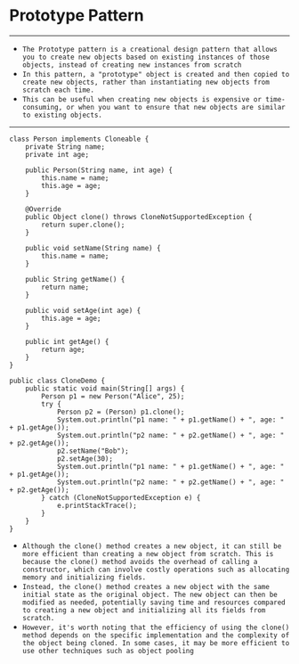 # Prototype Pattern
-----------
- ```The Prototype pattern is a creational design pattern that allows you to create new objects based on existing instances of those objects, instead of creating new instances from scratch ```
-  ```In this pattern, a "prototype" object is created and then copied to create new objects, rather than instantiating new objects from scratch each time.```
-  ```This can be useful when creating new objects is expensive or time-consuming, or when you want to ensure that new objects are similar to existing objects.```

--------
```
class Person implements Cloneable {
    private String name;
    private int age;
    
    public Person(String name, int age) {
        this.name = name;
        this.age = age;
    }
    
    @Override
    public Object clone() throws CloneNotSupportedException {
        return super.clone();
    }
    
    public void setName(String name) {
        this.name = name;
    }
    
    public String getName() {
        return name;
    }
    
    public void setAge(int age) {
        this.age = age;
    }
    
    public int getAge() {
        return age;
    }
}

public class CloneDemo {
    public static void main(String[] args) {
        Person p1 = new Person("Alice", 25);
        try {
            Person p2 = (Person) p1.clone();
            System.out.println("p1 name: " + p1.getName() + ", age: " + p1.getAge());
            System.out.println("p2 name: " + p2.getName() + ", age: " + p2.getAge());
            p2.setName("Bob");
            p2.setAge(30);
            System.out.println("p1 name: " + p1.getName() + ", age: " + p1.getAge());
            System.out.println("p2 name: " + p2.getName() + ", age: " + p2.getAge());
        } catch (CloneNotSupportedException e) {
            e.printStackTrace();
        }
    }
}
```

- ```Although the clone() method creates a new object, it can still be more efficient than creating a new object from scratch. This is because the clone() method avoids the overhead of calling a constructor, which can involve costly operations such as allocating memory and initializing fields.```
- ```Instead, the clone() method creates a new object with the same initial state as the original object. The new object can then be modified as needed, potentially saving time and resources compared to creating a new object and initializing all its fields from scratch.```
- ```However, it's worth noting that the efficiency of using the clone() method depends on the specific implementation and the complexity of the object being cloned. In some cases, it may be more efficient to use other techniques such as object pooling ```
